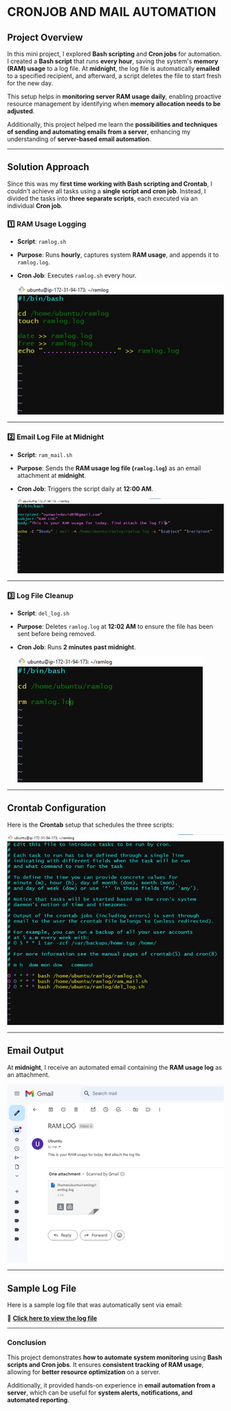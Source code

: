 # **CRONJOB AND MAIL AUTOMATION**

## **Project Overview**
In this mini project, I explored **Bash scripting** and **Cron jobs** for automation. I created a **Bash script** that runs **every hour**, saving the system's **memory (RAM) usage** to a log file. At **midnight**, the log file is automatically **emailed** to a specified recipient, and afterward, a script deletes the file to start fresh for the new day.

This setup helps in **monitoring server RAM usage daily**, enabling proactive resource management by identifying when **memory allocation needs to be adjusted**.

Additionally, this project helped me learn the **possibilities and techniques of sending and automating emails from a server**, enhancing my understanding of **server-based email automation**.

---

## **Solution Approach**
Since this was my **first time working with Bash scripting and Crontab**, I couldn't achieve all tasks using a **single script and cron job**. Instead, I divided the tasks into **three separate scripts**, each executed via an individual **Cron job**.

### **1️⃣ RAM Usage Logging**
- **Script**: `ramlog.sh`
- **Purpose**: Runs **hourly**, captures system **RAM usage**, and appends it to `ramlog.log`.
- **Cron Job**: Executes `ramlog.sh` every hour.
  
   ![Bash Script - RAM Log](images/ramlog.sh.jpg)

---

### **2️⃣ Email Log File at Midnight**
- **Script**: `ram_mail.sh`
- **Purpose**: Sends the **RAM usage log file (`ramlog.log`)** as an email attachment at **midnight**.
- **Cron Job**: Triggers the script daily at **12:00 AM**.

   ![Bash Script - Send Email](images/ram_mail.sh.jpg)

---

### **3️⃣ Log File Cleanup**
- **Script**: `del_log.sh`
- **Purpose**: Deletes `ramlog.log` at **12:02 AM** to ensure the file has been sent before being removed.
- **Cron Job**: Runs **2 minutes past midnight**.

   ![Bash Script - Delete Log](images/del_log.sh.jpg)

---

## **Crontab Configuration**
Here is the **Crontab** setup that schedules the three scripts:

   ![Crontab Configuration](images/crontab.jpg)

---

## **Email Output**
At **midnight**, I receive an automated email containing the **RAM usage log** as an attachment.

   ![Email Screenshot](images/mail.jpg)

---

## **Sample Log File**
Here is a sample log file that was automatically sent via email:

📂 **[Click here to view the log file](_home_ubuntu_ramlog_ramlog.log)**

---

### **Conclusion**
This project demonstrates **how to automate system monitoring** using **Bash scripts and Cron jobs**. It ensures **consistent tracking of RAM usage**, allowing for **better resource optimization** on a server.  

Additionally, it provided hands-on experience in **email automation from a server**, which can be useful for **system alerts, notifications, and automated reporting**.  

